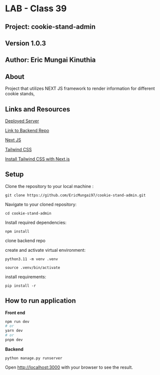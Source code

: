 # LAB - Class 39

## Project: cookie-stand-admin

## Version 1.0.3

## Author: Eric Mungai Kinuthia

## About

Project that utilizes NEXT JS framework to render information for different cookie stands,

## Links and Resources

[Deployed Server](https://cookie-stand-admin-323w19zes-ericmungai97.vercel.app/)

[Link to Backend Repo]()

[Next JS](https://nextjs.org/)

[Tailwind CSS](https://tailwindcss.com/)

[Install Tailwind CSS with Next.js](https://tailwindcss.com/docs/guides/nextjs)

## Setup

Clone the repository to your local machine :

`git clone https://github.com/EricMungai97/cookie-stand-admin.git`

Navigate to your cloned repository:

`cd cookie-stand-admin`

Install required dependencies:

`npm install`

clone backend repo

create and activate virtual environment:

`python3.11 -m venv .venv`

`source .venv/bin/activate`

install requirements:

`pip install -r`


## How to run application

**Front end**

```bash
npm run dev
# or
yarn dev
# or
pnpm dev
```

**Backend**

`python manage.py runserver`

Open [http://localhost:3000](http://localhost:3000) with your browser to see the result.

